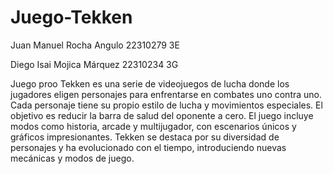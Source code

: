# Juego-Tekken

Juan Manuel Rocha Angulo  22310279  3E

Diego Isai Mojica Márquez 22310234  3G

Juego proo 
Tekken es una serie de videojuegos de lucha donde los jugadores eligen personajes para enfrentarse en combates uno contra uno. Cada personaje tiene su propio estilo de lucha y movimientos especiales. El objetivo es reducir la barra de salud del oponente a cero. El juego incluye modos como historia, arcade y multijugador, con escenarios únicos y gráficos impresionantes. Tekken se destaca por su diversidad de personajes y ha evolucionado con el tiempo, introduciendo nuevas mecánicas y modos de juego.